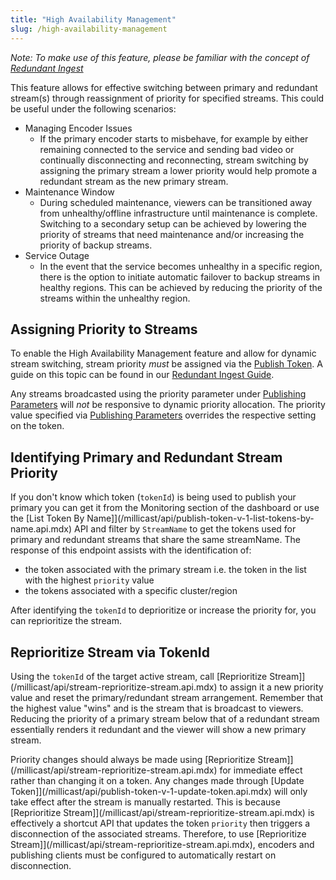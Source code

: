 ```yaml
---
title: "High Availability Management"
slug: /high-availability-management
---
```

_Note: To make use of this feature, please be familiar with the concept of [Redundant Ingest](/millicast/broadcast/redundant-ingest/index.md)_ 

This feature allows for effective switching between primary and redundant stream(s) through reassignment of priority for specified streams. This could be useful under the following scenarios:

- Managing Encoder Issues
  - If the primary encoder starts to misbehave, for example by either remaining connected to the service and sending bad video or continually disconnecting and reconnecting, stream switching by assigning the primary stream a lower priority would help promote a redundant stream as the new primary stream.
- Maintenance Window
  - During scheduled maintenance, viewers can be transitioned away from unhealthy/offline infrastructure until maintenance is complete. Switching to a secondary setup can be achieved by lowering the priority of streams that need maintenance and/or increasing the priority of backup streams.
- Service Outage
  - In the event that the service becomes unhealthy in a specific region, there is the option to initiate automatic failover to backup streams in healthy regions. This can be achieved by reducing the priority of the streams within the unhealthy region.

## Assigning Priority to Streams

To enable the High Availability Management feature and allow for dynamic stream switching, stream priority _must_ be assigned via the [Publish Token](/millicast/streaming-dashboard/managing-your-tokens.md).   A guide on this topic can be found in our [Redundant Ingest Guide](/millicast/broadcast/redundant-ingest/index.md).

Any streams broadcasted using the priority parameter under [Publishing Parameters](/millicast/broadcast/broadcast-parameters.md) will _not_ be responsive to dynamic priority allocation. The priority value specified via [Publishing Parameters](/millicast/broadcast/broadcast-parameters.md) overrides the respective setting on the token.

## Identifying Primary and Redundant Stream Priority

If you don't know which token (`tokenId`) is being used to publish your primary you can get it from the Monitoring section of the dashboard or use the [List Token By Name]](/millicast/api/publish-token-v-1-list-tokens-by-name.api.mdx) API and filter by `StreamName` to get the tokens used for primary and redundant streams that share the same streamName. The response of this endpoint assists with the identification of:

- the token associated with the primary stream i.e. the token in the list with the highest `priority` value
- the tokens associated with a specific cluster/region

After identifying the `tokenId` to deprioritize or increase the priority for, you can reprioritize the stream.

## Reprioritize Stream via TokenId

Using the `tokenId` of the target active stream, call [Reprioritize Stream]](/millicast/api/stream-reprioritize-stream.api.mdx) to assign it a new priority value and reset the primary/redundant stream arrangement. Remember that the highest value "wins" and is the stream that is broadcast to viewers. Reducing the priority of a primary stream below that of a redundant stream essentially renders it redundant and the viewer will show a new primary stream.

Priority changes should always be made using [Reprioritize Stream]](/millicast/api/stream-reprioritize-stream.api.mdx) for immediate effect rather than changing it on a token. Any changes made through [Update Token]](/millicast/api/publish-token-v-1-update-token.api.mdx) will only take effect after the stream is manually restarted. This is because [Reprioritize Stream]](/millicast/api/stream-reprioritize-stream.api.mdx) is effectively a shortcut API that updates the token `priority` then triggers a disconnection of the associated streams. Therefore, to use [Reprioritize Stream]](/millicast/api/stream-reprioritize-stream.api.mdx), encoders and publishing clients must be configured to automatically restart on disconnection.
